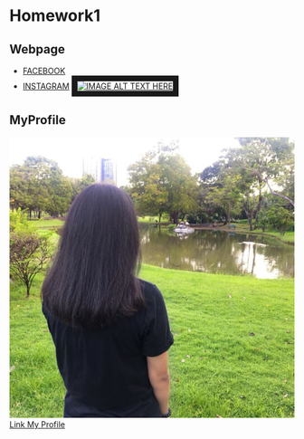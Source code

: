 # Homework1
## Webpage
* [FACEBOOK](https://www.facebook.com/)
* [INSTAGRAM](https://www.instagram.com/)
<a href="http://www.youtube.com/watch?feature=player_embedded&v=YOUTUBE_VIDEO_ID_HERE
" target="_blank"><img src="http://img.youtube.com/vi/YOUTUBE_VIDEO_ID_HERE/0.jpg" 
alt="IMAGE ALT TEXT HERE" width="240" height="180" border="10" /></a>
## MyProfile
![alt text](https://github.com/Penpanch/homework1/blob/master/Pro.jpg "Logo Title Pro")
[Link My Profile](https://Penpanch.github.io/homework1/web)
